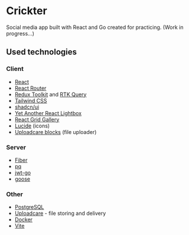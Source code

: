 # Crickter

Social media app built with React and Go created for practicing. (Work in progress...)

## Used technologies

### Client

- [React](https://react.dev/)
- [React Router](https://reactrouter.com/)
- [Redux Toolkit](https://redux-toolkit.js.org/) and [RTK Query](https://redux-toolkit.js.org/rtk-query/overview)
- [Tailwind CSS](https://tailwindcss.com/)
- [shadcn/ui](https://ui.shadcn.com/)
- [Yet Another React Lightbox](https://yet-another-react-lightbox.com/)
- [React Grid Gallery](https://benhowell.github.io/react-grid-gallery)
- [Lucide](https://lucide.dev/) (icons)
- [Uploadcare blocks](https://github.com/uploadcare/blocks) (file uploader)

### Server

- [Fiber](https://gofiber.io/)
- [pq](https://github.com/lib/pq)
- [jwt-go](https://pkg.go.dev/github.com/golang-jwt/jwt/v5@v5.0.0)
- [goose](https://github.com/pressly/goose)

### Other

- [PostgreSQL](https://www.postgresql.org/)
- [Uploadcare](https://uploadcare.com/) - file storing and delivery
- [Docker](https://www.docker.com/)
- [Vite](https://vitejs.dev/)
